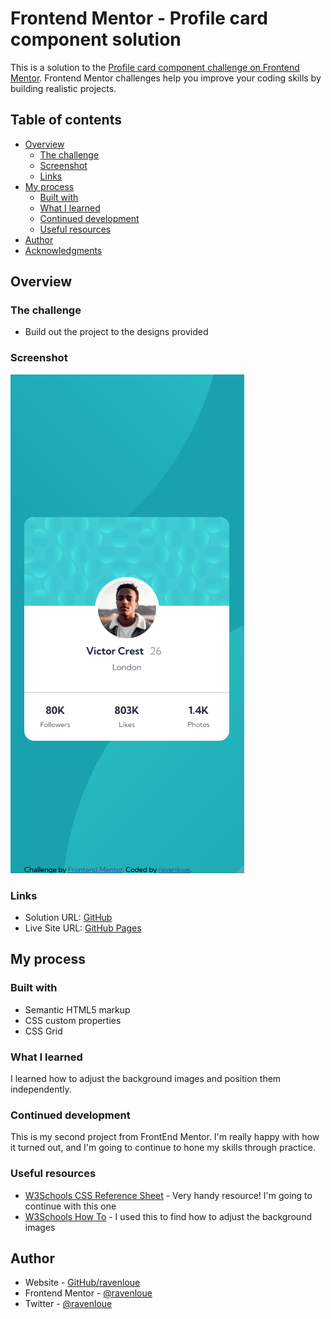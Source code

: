# Frontend Mentor - Profile card component solution

This is a solution to the [Profile card component challenge on Frontend Mentor](https://www.frontendmentor.io/challenges/profile-card-component-cfArpWshJ). Frontend Mentor challenges help you improve your coding skills by building realistic projects. 

## Table of contents

- [Overview](#overview)
  - [The challenge](#the-challenge)
  - [Screenshot](#screenshot)
  - [Links](#links)
- [My process](#my-process)
  - [Built with](#built-with)
  - [What I learned](#what-i-learned)
  - [Continued development](#continued-development)
  - [Useful resources](#useful-resources)
- [Author](#author)
- [Acknowledgments](#acknowledgments)


## Overview

### The challenge

- Build out the project to the designs provided

### Screenshot

![](https://github.com/ravenloue/ProfileCardComponent/blob/main/images/screenshot.png)

### Links

- Solution URL: [GitHub](https://github.com/ravenloue/ProfileCardComponent)
- Live Site URL: [GitHub Pages](https://ravenloue.github.io/ProfileCardComponent/)

## My process

### Built with

- Semantic HTML5 markup
- CSS custom properties
- CSS Grid

### What I learned

I learned how to adjust the background images and position them independently. 

### Continued development

This is my second project from FrontEnd Mentor. I'm really happy with how it turned out, and I'm going to continue to hone my skills through practice. 

### Useful resources

- [W3Schools CSS Reference Sheet](https://www.w3schools.com/cssref/) - Very handy resource! I'm going to continue with this one
- [W3Schools How To](https://www.w3schools.com/howto/default.asp) - I used this to find how to adjust the background images

## Author

- Website - [GitHub/ravenloue](https://github.com/ravenloue)
- Frontend Mentor - [@ravenloue](https://www.frontendmentor.io/profile/ravenloue)
- Twitter - [@ravenloue](https://www.twitter.com/ravenloue)